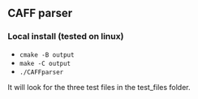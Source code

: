 ## CAFF parser

### Local install (tested on linux)

- ```cmake -B output```
- ```make -C output```
- ```./CAFFparser```

It will look for the three test files in the test_files folder.